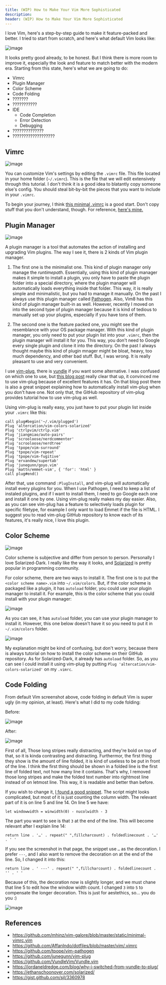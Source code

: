 ```yaml
---
title: (WIP) How to Make Your Vim More Sophisticated
description:
header: (WIP) How to Make Your Vim More Sophisticated
---
```


I love Vim, here's a step-by-step guide to make it feature-packed and better. I tried to start from scratch, and here's what default Vim looks like:

![image](/img/how-to-make-your-vim-more-sophisticated/default.png "Default")

It looks pretty good already, to be honest. But I think there is more room to improve it, especially the look and feature to match better with the modern era. Starting from this state, here's what we are going to do:

* Vimrc
* Plugin Manager
* Color Scheme
* Code Folding
* ???????
* ???????????
* IDE <!-- https://dev.to/bezirganyan/who-said-that-vim-cannot-compete-with-ides-51k4 -->
    * Code Completion
    * Error Detection
    * Debugging
* ??????????????
* ???????????????????

## Vimrc

![image](/img/how-to-make-your-vim-more-sophisticated/vimrc.png "Vimrc")

You can customize Vim's settings by editing the `.vimrc` file. This file located in your home folder (`~/.vimrc`). This is the file that we will edit extensively through this tutorial. I don't think it is a good idea to blatantly copy someone else's config. You should steal bit-by-bit the pieces that you want to include in your `.vimrc`.

To begin your journey, I think [this minimal .vimrc](https://github.com/mhinz/vim-galore/blob/master/static/minimal-vimrc.vim) is a good start. Don't copy stuff that you don't understand, though. For reference, [here's mine.](https://github.com/AffanIndo/dotfiles/blob/master/vim/.vimrc)

## Plugin Manager

![image](/img/how-to-make-your-vim-more-sophisticated/vim-plug.png "Plugin Manager")

A plugin manager is a tool that automates the action of installing and upgrading Vim plugins. The way I see it, there is 2 kinds of Vim plugin manager.

1. The first one is the minimalist one. This kind of plugin manager only manage the *runtimepath*. Essentially, using this kind of plugin manager makes it simple to install a plugin, you only have to paste the plugin folder into a special directory, where the plugin manager will automatically loads everything inside that folder. This way, it is really simple and minimalistic, but you had to manage it manually. On the past I always use this plugin manager called [Pathogen](https://github.com/tpope/vim-pathogen). Also, Vim8 has this kind of plugin manager built-in as well. However, recently I moved on into the second type of plugin manager because it is kind of tedious to manually set up your plugins, especially if you have tons of them.

2. The second one is the feature packed one, you might see the resemblance with your OS package manager. With this kind of plugin manager, you only need to put your plugin list into your `.vimrc`, then the plugin manager will install it for you. This way, you don't need to Google every single plugin and clone it into the directory. On the past I always thought maybe this kind of plugin mnager might be bloat, heavy, too much dependency, and other bad stuff. But, I was wrong. It is really pleasant to use and very convenient.

I use [vim-plug](https://github.com/junegunn/vim-plug), there is [vundle](https://github.com/VundleVim/Vundle.vim) if you want some alternative. I was confused on which one to use, but [this blog post](https://jordaneldredge.com/blog/why-i-switched-from-vundle-to-plug/) really clear that up, it convinced me to use vim-plug because of excellent features it has. On that blog post there is also a great snippet explaining how to automatically install vim-plug when you don't have one. Not only that, the GitHub repository of vim-plug provides tutorial how to use vim-plug as well.

Using vim-plug is really easy, you just have to put your plugin list inside your `.vimrc` like this:

```
call plug#begin('~/.vim/plugged')
Plug 'altercation/vim-colors-solarized'
Plug 'ctrlpvim/ctrlp.vim'
Plug 'jiangmiao/auto-pairs'
Plug 'scrooloose/nerdcommenter'
Plug 'scrooloose/nerdtree'
Plug 'tpope/vim-surround'
Plug 'tpope/vim-repeat'
Plug 'tpope/vim-fugitive'
Plug 'ervandew/supertab'
Plug 'junegunn/goyo.vim'
Plug 'mattn/emmet-vim', { 'for': 'html' }
call plug#end()
```

After that, use command `:PlugInstall`, and vim-plug will automatically install every plugins for you. When I use Pathogen, I need to keep a list of instaled plugins, and if I want to install them, I need to go Google each one and install it one by one. Using vim-plug really makes my day easier. Also, as you can see vim-plug has a feature to selectively loads plugin for specific filetype, for example I only want to load Emmet if the file is HTML. I suggest you to read vim-plug GitHub repository to know each of its features, it's really nice, I love this plugin.

## Color Scheme

![image](/img/how-to-make-your-vim-more-sophisticated/colorful.png "Color Scheme")

Color scheme is subjective and differ from person to person. Personally I love Solarized-Dark. I really like the way it looks, and [Solarized](https://ethanschoonover.com/solarized/) is pretty popular in programming community.

For color scheme, there are two ways to install it. The first one is to put the `<color scheme name>.vim` into `~/.vim/colors`. But, if the color scheme is packaged like a plugin, it has `autoload` folder, you could use your plugin manager to install it. For example, this is the color scheme that you could install with your plugin manager:

![image](/img/how-to-make-your-vim-more-sophisticated/color-1.png "Color Scheme")

As you can see, it has `autoload` folder, you can use your plugin manager to install it. However, this one below doesn't have it so you need to put it in `~/.vim/colors` folder.

![image](/img/how-to-make-your-vim-more-sophisticated/color-2.png "Color Scheme")

My explanation might be kind of confusing, but don't worry, because there is always tutorial on how to install the color scheme on their GitHub repository. As for Solarized-Dark, it already has `autoload` folder. So, as you can see I could install it using vim-plug by putting `Plug 'altercation/vim-colors-solarized'` on my `.vimrc`.

## Code Folding

From default Vim screenshot above, code folding in default Vim is super ugly (in my opinion, at least). Here's what I did to my code folding:

Before:

![image](/img/how-to-make-your-vim-more-sophisticated/code-folding-before.png "Code Folding")

After:

![image](/img/how-to-make-your-vim-more-sophisticated/code-folding-after.png "Code Folding")

First of all, Those long stripes really distracting, and they're bold on top of that, so it is kinda contrasting and distracting. Furthermor, the first thing they show is the amount of line folded, it is kind of useless to be put in front of the line. I think the first thing should be shown in a folded line is the first line of folded text, not how many line it contains. That's why,  I removed those long stripes and make the folded text number into rightmost line instead of on letmost line. This way, it is readable and better than before.

If you wish to change it, [I found a good snippet](https://gist.github.com/sjl/3360978). The script might looks complicated, but most of it is just counting the column width. The relevant part of it is on line 5 and line 14. On line 5 we have:

`let windowwidth = winwidth(0) - nucolwidth - 3`

The part you want to see is that `3` at the end of the line. This will become relevant after I explain line 14:

`return line . '…' . repeat(" ",fillcharcount) . foldedlinecount . '…' . ' '`

If you see the screenshot in that page, the snippet use `…` as the decoration. I prefer `---`, and I also want to remove the decoration on at the end of the line. So, I changed it into this:

`return line . ' ---' . repeat(" ",fillcharcount) . foldedlinecount . '' . ' '`

Because of this, the decoration now is slightly longer, and we must chane that line 5 to edit how the window width count. I changed `3` into `5` to compensate the longer decoration. This is just for aestethics, so... you do you :)

![image](/img/how-to-make-your-vim-more-sophisticated/code-folding-use.png "Code Folding")

## References
* https://github.com/mhinz/vim-galore/blob/master/static/minimal-vimrc.vim
* https://github.com/AffanIndo/dotfiles/blob/master/vim/.vimrc
* https://github.com/tpope/vim-pathogen
* https://github.com/junegunn/vim-plug
* https://github.com/VundleVim/Vundle.vim
* https://jordaneldredge.com/blog/why-i-switched-from-vundle-to-plug/
* https://ethanschoonover.com/solarized/
* https://gist.github.com/sjl/3360978

